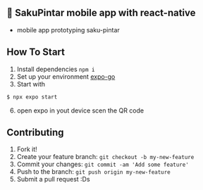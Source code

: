 ## 👋 SakuPintar mobile app with react-native

- mobile app prototyping saku-pintar

## How To Start

1. Install dependencies `npm i`
2. Set up your environment [expo-go](https://docs.expo.dev/get-started/set-up-your-environment/)
3. Start with

```sh
$ npx expo start
```

6. open expo in yout device scen the QR code

## Contributing

1. Fork it!
2. Create your feature branch: `git checkout -b my-new-feature`
3. Commit your changes: `git commit -am 'Add some feature'`
4. Push to the branch: `git push origin my-new-feature`
5. Submit a pull request :Ds
